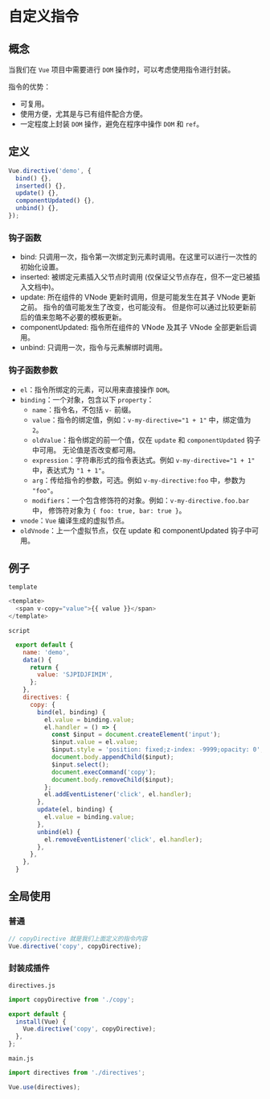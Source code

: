 # 自定义指令

## 概念

当我们在 `Vue` 项目中需要进行 `DOM` 操作时，可以考虑使用指令进行封装。

指令的优势：

* 可复用。
* 使用方便，尤其是与已有组件配合方便。
* 一定程度上封装 `DOM` 操作，避免在程序中操作 `DOM` 和 `ref`。

## 定义

```js
Vue.directive('demo', {
  bind() {},
  inserted() {},
  update() {},
  componentUpdated() {},
  unbind() {},
});
```

### 钩子函数

* bind: 只调用一次，指令第一次绑定到元素时调用。在这里可以进行一次性的初始化设置。
* inserted: 被绑定元素插入父节点时调用 (仅保证父节点存在，但不一定已被插入文档中)。
* update: 所在组件的 VNode 更新时调用，但是可能发生在其子 VNode 更新之前。
  指令的值可能发生了改变，也可能没有。
  但是你可以通过比较更新前后的值来忽略不必要的模板更新。
* componentUpdated: 指令所在组件的 VNode 及其子 VNode 全部更新后调用。
* unbind: 只调用一次，指令与元素解绑时调用。

### 钩子函数参数

* `el`：指令所绑定的元素，可以用来直接操作 `DOM`。
* `binding`：一个对象，包含以下 `property`：
  * `name`：指令名，不包括 `v-` 前缀。
  * `value`：指令的绑定值，例如：`v-my-directive="1 + 1"` 中，绑定值为 `2`。
  * `oldValue`：指令绑定的前一个值，仅在 `update` 和 `componentUpdated` 钩子中可用。
    无论值是否改变都可用。
  * `expression`：字符串形式的指令表达式。例如 `v-my-directive="1 + 1"` 中，表达式为 `"1 + 1"`。
  * `arg`：传给指令的参数，可选。例如 `v-my-directive:foo` 中，参数为 `"foo"`。
  * `modifiers`：一个包含修饰符的对象。例如：`v-my-directive.foo.bar` 中，
    修饰符对象为 `{ foo: true, bar: true }`。
* `vnode`：`Vue` 编译生成的虚拟节点。
* `oldVnode`：上一个虚拟节点，仅在 update 和 componentUpdated 钩子中可用。

## 例子

`template`

```js
<template>
  <span v-copy="value">{{ value }}</span>
</template>
```

`script`

```js
  export default {
    name: 'demo',
    data() {
      return {
        value: 'SJPIDJFIMIM',
      };
    },
    directives: {
      copy: {
        bind(el, binding) {
          el.value = binding.value;
          el.handler = () => {
            const $input = document.createElement('input');
            $input.value = el.value;
            $input.style = 'position: fixed;z-index: -9999;opacity: 0';
            document.body.appendChild($input);
            $input.select();
            document.execCommand('copy');
            document.body.removeChild($input);
          };
          el.addEventListener('click', el.handler);
        },
        update(el, binding) {
          el.value = binding.value;
        },
        unbind(el) {
          el.removeEventListener('click', el.handler);
        },
      },
    },
  }
```

## 全局使用

### 普通

```js
// copyDirective 就是我们上面定义的指令内容
Vue.directive('copy', copyDirective);
```

### 封装成插件

`directives.js`

```js
import copyDirective from './copy';

export default {
  install(Vue) {
    Vue.directive('copy', copyDirective);
  },
};
```

`main.js`

```js
import directives from './directives';

Vue.use(directives);
```
